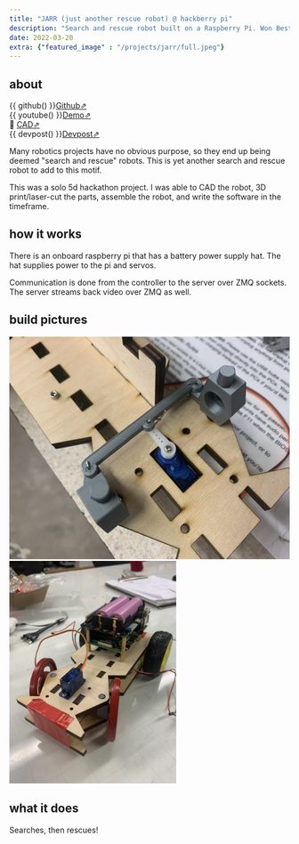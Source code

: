 ```yaml
---
title: "JARR (just another rescue robot) @ hackberry pi"
description: "Search and rescue robot built on a Raspberry Pi. Won Best Hardware Hack"
date: 2022-03-20
extra: {"featured_image" : "/projects/jarr/full.jpeg"}
---
```


## about

{{ github() }}[Github⇗](https://github.com/joseph-x-li/jarr)  
{{ youtube() }}[Demo⇗](https://www.youtube.com/watch?v=nfWhVgOaVFY)  
📐 [CAD⇗](https://cad.onshape.com/documents/377210a764448a03d8c2452c/w/4b00f0117df7dc110a1be7fe/e/04cd887d46c7703afd3cc0a6?renderMode=0&uiState=62a69f8136debc5150aff378)  
{{ devpost() }}[Devpost⇗](https://devpost.com/software/jarr)


Many robotics projects have no obvious purpose, so they end up being deemed "search and rescue" robots. This is yet another search and rescue robot to add to this motif.

This was a solo 5d hackathon project. I was able to CAD the robot, 3D print/laser-cut the parts, assemble the robot, and write the software in the timeframe.

## how it works

There is an onboard raspberry pi that has a battery power supply hat. The hat supplies power to the pi and servos.

Communication is done from the controller to the server over ZMQ sockets. The server streams back video over ZMQ as well.

## build pictures

<img src="/projects/jarr/steering.jpeg" height="400"/>  
<img src="/projects/jarr/partial_assembly.jpeg" height="400"/>


## what it does

Searches, then rescues!